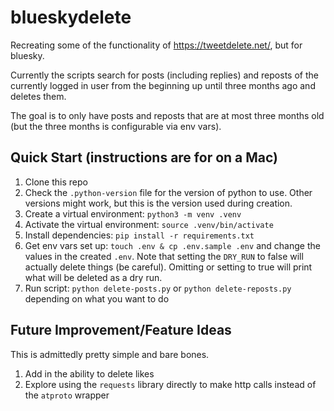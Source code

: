 # blueskydelete

Recreating some of the functionality of https://tweetdelete.net/, but for bluesky.

Currently the scripts search for posts (including replies) and reposts of the currently logged in user from the beginning up until three months ago and deletes them.

The goal is to only have posts and reposts that are at most three months old (but the three months is configurable via env vars).

## Quick Start (instructions are for on a Mac)

1. Clone this repo
2. Check the `.python-version` file for the version of python to use. Other versions might work, but this is the version used during creation.
3. Create a virtual environment: `python3 -m venv .venv`
4. Activate the virtual environment: `source .venv/bin/activate`
5. Install dependencies: `pip install -r requirements.txt`
6. Get env vars set up: `touch .env & cp .env.sample .env` and change the values in the created `.env`. Note that setting the `DRY_RUN` to false will actually delete things (be careful). Omitting or setting to true will print what will be deleted as a dry run.
7. Run script: `python delete-posts.py` or `python delete-reposts.py` depending on what you want to do

## Future Improvement/Feature Ideas

This is admittedly pretty simple and bare bones.

1. Add in the ability to delete likes
2. Explore using the `requests` library directly to make http calls instead of the `atproto` wrapper
